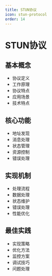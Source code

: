 ```yaml
---
title: STUN协议
icon: stun-protocol
order: 14
---
```


# STUN协议

## 基本概念
- 协议定义
- 工作原理
- 协议特点
- 应用场景
- 技术特点

## 核心功能
- 地址发现
- 消息处理
- 状态管理
- 资源控制
- 错误处理

## 实现机制
- 处理流程
- 数据处理
- 状态维护
- 错误处理
- 性能优化

## 最佳实践
- 实现策略
- 优化方法
- 监控方案
- 调试技巧
- 问题处理
